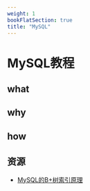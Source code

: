 ```yaml
---
weight: 1
bookFlatSection: true
title: "MySQL"
---
```


# MySQL教程

## what

## why

## how

## 资源
* [MySQL的B+树索引原理](https://www.youtube.com/watch?v=kyDrq9E4qd0)

